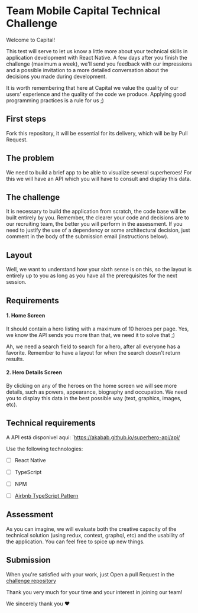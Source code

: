# Team Mobile Capital Technical Challenge

Welcome to Capital!

This test will serve to let us know a little more about your technical skills in application development with React Native. A few days after you finish the challenge (maximum a week), we'll send you feedback with our impressions and a possible invitation to a more detailed conversation about the decisions you made during development.

It is worth remembering that here at Capital we value the quality of our users' experience and the quality of the code we produce. Applying good programming practices is a rule for us ;)

## First steps

Fork this repository, it will be essential for its delivery, which will be by Pull Request.

## The problem

We need to build a brief app to be able to visualize several superheroes! For this we will have an API which you will have to consult and display this data.

## The challenge

It is necessary to build the application from scratch, the code base will be built entirely by you. Remember, the clearer your code and decisions are to our recruiting team, the better you will perform in the assessment. If you need to justify the use of a dependency or some architectural decision, just comment in the body of the submission email (instructions below).

## Layout

Well, we want to understand how your sixth sense is on this, so the layout is entirely up to you as long as you have all the prerequisites for the next session.

## Requirements

#### 1. Home Screen

It should contain a hero listing with a maximum of 10 heroes per page. Yes, we know the API sends you more than that, we need it to solve that ;)

Ah, we need a search field to search for a hero, after all everyone has a favorite. Remember to have a layout for when the search doesn't return results.

#### 2. Hero Details Screen

By clicking on any of the heroes on the home screen we will see more details, such as powers, appearance, biography and occupation. We need you to display this data in the best possible way (text, graphics, images, etc).

## Technical requirements

A API está disponivel aqui: `https://akabab.github.io/superhero-api/api/

Use the following technologies:

 - [ ] React Native
 - [ ] TypeScript
 - [ ] NPM
 - [ ] [Airbnb TypeScript Pattern](https://www.npmjs.com/package/eslint-config-airbnb-typescript)


## Assessment

As you can imagine, we will evaluate both the creative capacity of the technical solution (using redux, context, graphql, etc) and the usability of the application. You can feel free to spice up new things.

## Submission

When you're satisfied with your work, just Open a pull Request in the [challenge repository](https://github.com/capitual/mobile-challenge)


Thank you very much for your time and your interest in joining our team!

We sincerely thank you ❤️
